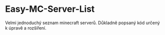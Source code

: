 # Easy-MC-Server-List
Velmi jednoduchý seznam minecraft serverů. Důkladně popsaný kód určený k úpravě a rozšíření. 

